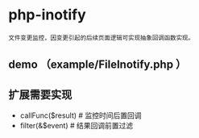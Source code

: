 # php-inotify

`文件变更监控，因变更引起的后续页面逻辑可实现抽象回调函数实现。`

## demo （example/FileInotify.php ）

## 扩展需要实现

- callFunc($result) # 监控时间后置回调
- filter(&$event) # 结果回调前置过滤

